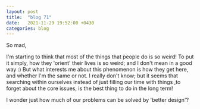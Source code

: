```yaml
---
layout: post
title:  "blog 71"
date:   2021-11-29 19:52:00 +0430
categories: blog
---
```


So mad,

I'm starting to think that most of the things that people do is so weird! To put it simply, how they 'orient' their lives is so weird; and I don't mean in a good way :) But what interests me about this phenomenon is how they get here, and whether I'm the same or not. I really don't know; but it seems that searching within ourselves instead of just filling our time with things ,to forget about the core issues, is the best thing to do in the long term!

I wonder just how much of our problems can be solved by 'better design'?

